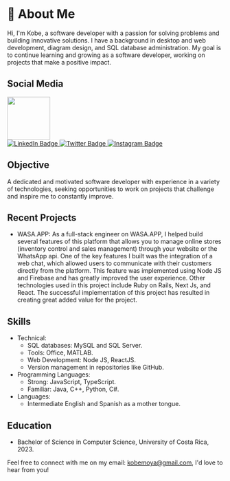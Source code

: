 # 💫 About Me
Hi, I'm Kobe, a software developer with a passion for solving problems and building innovative solutions. I have a background in desktop and web development, diagram design, and SQL database administration. My goal is to continue learning and growing as a software developer, working on projects that make a positive impact.

## Social Media
<div id="header" align="left">
  <img src="https://media.giphy.com/media/ZEUODEtQiUZWGg6IHR/giphy.gif" width="100"/>
</div>
<div id="badges" align="left">
   <a href="https://www.linkedin.com/in/kobemg/">
    <img src="https://img.shields.io/badge/LinkedIn-blue?style=for-the-badge&logo=linkedin&logoColor=white" alt="LinkedIn Badge"/>
  </a>
  
   <a href="https://twitter.com/kobe_moya">
    <img src="https://img.shields.io/badge/Twitter-blue?style=for-the-badge&logo=twitter&logoColor=white" alt="Twitter Badge"/>
  </a>
  
  <a href="https://www.instagram.com/kobemg/">
    <img src="https://img.shields.io/badge/instagram-red?style=for-the-badge&logo=instagram&logoColor=white" alt="Instagram Badge"/>
  </a>
</div>

## Objective
A dedicated and motivated software developer with experience in a variety of technologies, seeking opportunities to work on projects that challenge and inspire me to constantly improve.

## Recent Projects
- WASA.APP: As a full-stack engineer on WASA.APP, I helped build several features of this platform that allows you to manage online stores (inventory control and sales management) through your website or the WhatsApp api. One of the key features I built was the integration of a web chat, which allowed users to communicate with their customers directly from the platform. This feature was implemented using Node JS and Firebase and has greatly improved the user experience. Other technologies used in this project include Ruby on Rails, Next Js, and React. The successful implementation of this project has resulted in creating great added value for the project.

## Skills
- Technical:
  - SQL databases: MySQL and SQL Server.
  - Tools: Office, MATLAB.
  - Web Development: Node JS, ReactJS.
  - Version management in repositories like GitHub.
- Programming Languages:
  - Strong: JavaScript, TypeScript.
  - Familiar: Java, C++, Python, C#.
- Languages:
  - Intermediate English and Spanish as a mother tongue.

## Education
- Bachelor of Science in Computer Science, University of Costa Rica, 2023.

Feel free to connect with me on my email: kobemoya@gmail.com, I'd love to hear from you!
